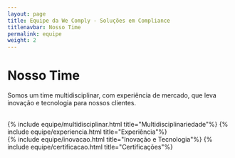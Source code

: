 ```yaml
---
layout: page
title: Equipe da We Comply - Soluções em Compliance
titlenavbar: Nosso Time
permalink: equipe
weight: 2
---
```


# **Nosso Time**

Somos um time multidisciplinar, com experiência de mercado, que leva inovação e tecnologia para nossos clientes.

<br/>
<div class="row">
{% include equipe/multidisciplinar.html title="Multidisciplinariedade"%}
{% include equipe/experiencia.html title="Experiência"%}
</div>
<div class="row">
{% include equipe/inovacao.html title="Inovação e Tecnologia"%}
{% include equipe/certificacao.html title="Certificações"%}
</div>